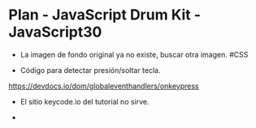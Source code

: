 # Plan - JavaScript Drum Kit - JavaScript30

- La imagen de fondo original ya no existe, buscar otra imagen. #CSS

- Código para detectar presión/soltar tecla.

https://devdocs.io/dom/globaleventhandlers/onkeypress

- El sitio keycode.io del tutorial no sirve.

- 